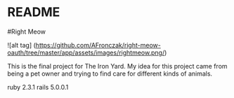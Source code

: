 # README

#Right Meow

![alt tag]
(https://github.com/AFronczak/right-meow-oauth/tree/master/app/assets/images/rightmeow.png/)


This is the final project for The Iron Yard. My idea for this project came from being a pet owner and trying to find care for different kinds of animals.

ruby 2.3.1
rails 5.0.0.1
